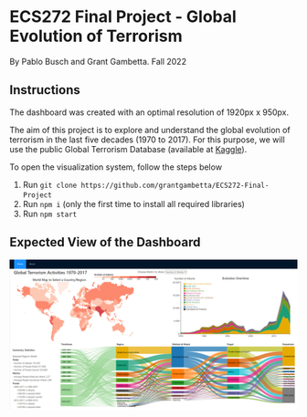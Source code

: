 # ECS272 Final Project - Global Evolution of Terrorism
By Pablo Busch and Grant Gambetta. Fall 2022

## Instructions

The dashboard was created with an optimal resolution of 1920px x 950px. 

The aim of this project is to explore and understand the global evolution of terrorism in the last five decades (1970 to 2017). For this purpose, we will use the public Global Terrorism Database (available at [Kaggle](https://www.kaggle.com/datasets/START-UMD/gtd)).

To open the visualization system, follow the steps below

1. Run `git clone https://github.com/grantgambetta/ECS272-Final-Project`
2. Run `npm i` (only the first time to install all required libraries)
3. Run `npm start`

## Expected View of the Dashboard

![](./Capture.PNG)

